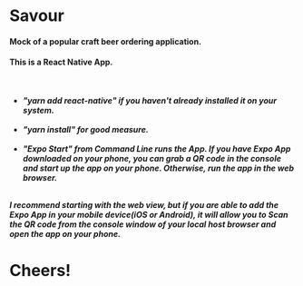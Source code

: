 <h1>Savour</h1>
<h4>Mock of a popular craft beer ordering application.</h4> 
<h4>This is a React Native App.<h4>
<h5>
<br>
<ul>
<li>
"yarn add react-native"  if you haven't already installed it on your system. 
</li>
<br>
<li>
"yarn install" for good measure. 
 </li>
<br>
<li>
"Expo Start" from Command Line runs the App.  If you have Expo App downloaded on your phone, you can grab a QR code in the console and start up the app on your phone.  Otherwise, run the app in the web browser.  
 </li>
</ul>
<br>
  <span>
I recommend starting with the web view, but if you are able to add the Expo App in your mobile device(iOS or Android), it will allow you to Scan the QR code from the console window of your local host browser and open the app on your phone. 
  </span>
<br>
 </h5>
<h1>Cheers!</h1>  
